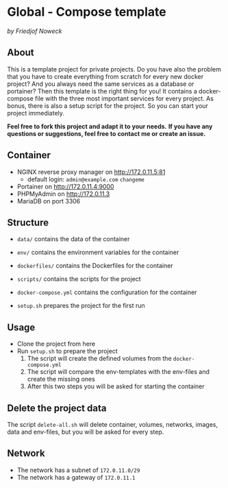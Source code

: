 # Global - Compose template
_by Friedjof Noweck_

## About
This is a template project for private projects.
Do you have also the problem that you have to create everything from scratch for every new docker project?
And you always need the same services as a database or portainer?
Then this template is the right thing for you!
It contains a docker-compose file with the three most important services for every project.
As bonus, there is also a setup script for the project. So you can start your project immediately.

**Feel free to fork this project and adapt it to your needs.**
**If you have any questions or suggestions, feel free to contact me or create an issue.**

## Container
- NGINX reverse proxy manager on http://172.0.11.5:81
  - default login: `admin@example.com` `changeme`
- Portainer on http://172.0.11.4:9000
- PHPMyAdmin on http://172.0.11.3
- MariaDB on port 3306

## Structure
- `data/` contains the data of the container
- `env/` contains the environment variables for the container
- `dockerfiles/` contains the Dockerfiles for the container
- `scripts/` contains the scripts for the project

- `docker-compose.yml` contains the configuration for the container
- `setup.sh` prepares the project for the first run

## Usage
- Clone the project from here
- Run `setup.sh` to prepare the project
  1. The script will create the defined volumes from the `docker-compose.yml`
  2. The script will compare the env-templates with the env-files and create the missing ones
  3. After this two steps you will be asked for starting the container

## Delete the project data
The script `delete-all.sh` will delete container, volumes, networks, images, data and env-files, but you will be asked for every step.

## Network
- The network has a subnet of `172.0.11.0/29`
- The network has a gateway of `172.0.11.1`